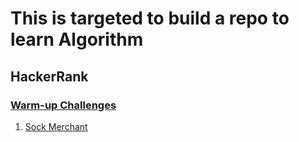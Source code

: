 # This is targeted to build a repo to learn Algorithm


## HackerRank

### [Warm-up Challenges](https://www.hackerrank.com/interview/interview-preparation-kit/warmup/challenges)
1. [Sock Merchant](https://www.hackerrank.com/challenges/sock-merchant/problem?h_l=interview&playlist_slugs%5B%5D%5B%5D=interview-preparation-kit&playlist_slugs%5B%5D%5B%5D=warmup)

